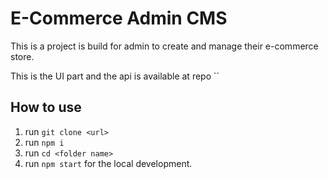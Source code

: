 # E-Commerce Admin CMS

This is a project is build for admin to create and manage their e-commerce store.

This is the UI part and the api is available at repo ``

## How to use

1. run `git clone <url>`
2. run `npm i`
3. run `cd <folder name>`
4. run `npm start` for the local development.
